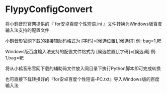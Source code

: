 # FlypyConfigConvert
将小鹤音形官网提供的『 for安卓百度个性短语.ini 』文件转换为Windows版百度输入法支持的配置文件


小鹤音形官网下载的挂接辅助码格式为 [字码]=[候选位置],[候选词]  例: bag=1,靶

Windows版百度输入法支持的配置文件格式为 [候选位置],[字码]=[候选词] 例: 1,bag=靶


将从小鹤音形官网下载的辅助码文件放入同目录下执行Python脚本即可完成转换

也可直接下载转换好的『for安卓百度个性短语-PC.txt』导入Windows版的百度输入法
